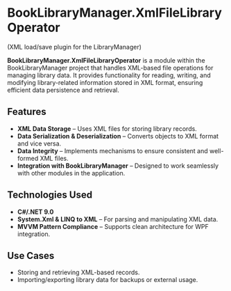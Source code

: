 # BookLibraryManager.XmlFileLibraryOperator
(XML load/save plugin for the LibraryManager)

**BookLibraryManager.XmlFileLibraryOperator** is a module within the BookLibraryManager project that handles XML-based file operations for managing library data. It provides functionality for reading, writing, and modifying library-related information stored in XML format, ensuring efficient data persistence and retrieval.

## Features
- **XML Data Storage** – Uses XML files for storing library records.
- **Data Serialization & Deserialization** – Converts objects to XML format and vice versa.
- **Data Integrity** – Implements mechanisms to ensure consistent and well-formed XML files.
- **Integration with BookLibraryManager** – Designed to work seamlessly with other modules in the application.

## Technologies Used
- **C#/.NET 9.0**
- **System.Xml & LINQ to XML** – For parsing and manipulating XML data.
- **MVVM Pattern Compliance** – Supports clean architecture for WPF integration.

## Use Cases
- Storing and retrieving XML-based records.
- Importing/exporting library data for backups or external usage.

